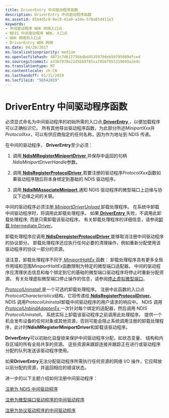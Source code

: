 ```yaml
---
title: DriverEntry 中间驱动程序函数
description: DriverEntry 中间驱动程序函数
ms.assetid: 85b4d5c0-8ec9-41a9-a34e-578a85d411e3
keywords:
- 中间驱动程序 WDK 网络入口点
- NDIS 中间驱动程序 WDK，入口点
- WDK 网络的入口点
- DriverEntry WDK 网络
ms.date: 04/20/2017
ms.localizationpriority: medium
ms.openlocfilehash: 4073c7d612756bdbd4535979deb59795089dfced
ms.sourcegitcommit: a33b7978e22d5bb9f65ca7056f955319049a2e4c
ms.translationtype: MT
ms.contentlocale: zh-CN
ms.lasthandoff: 01/31/2019
ms.locfileid: "56542019"
---
```

# <a name="intermediate-driver-driverentry-function"></a>DriverEntry 中间驱动程序函数





必须显式命名为中间驱动程序的初始所需的入口点[ **DriverEntry** ](https://msdn.microsoft.com/library/windows/hardware/ff544113) ，以便加载程序可以正确标识它。 所有其他导出驱动程序函数，为此部分所述*MiniportXxx*并*ProtocolXxx*，可以有供应商指定的任何名称，因为作为地址到 NDIS 传递。

在中间的驱动程序， **DriverEntry**至少必须：

1.  调用[ **NdisMRegisterMiniportDriver** ](https://msdn.microsoft.com/library/windows/hardware/ff563654)并保存中返回的句柄*NdisMiniportDriverHandle*参数。

2.  调用[ **NdisRegisterProtocolDriver** ](https://msdn.microsoft.com/library/windows/hardware/ff564520)若要注册的驱动程序*ProtocolXxx*函数如果驱动程序随后将本身绑定到基础的 NDIS 驱动程序。

3.  调用[ **NdisIMAssociateMiniport** ](https://msdn.microsoft.com/library/windows/hardware/ff562717)通知 NDIS 驱动程序的微型端口上边缘与协议下边缘之间的关联。

中间的驱动程序必须注册[ *MiniportDriverUnload* ](https://msdn.microsoft.com/library/windows/hardware/ff559378)卸载处理程序。 在系统中卸载中间驱动程序时，将调用此卸载处理程序。 如果[ **DriverEntry** ](https://msdn.microsoft.com/library/windows/hardware/ff544113)失败，不调用此卸载处理程序; 而是只需卸载该驱动程序。 有关卸载处理程序的详细信息，请参阅[卸载 Intermediate Driver](unloading-an-intermediate-driver.md)。

卸载处理程序应调用[ **NdisDeregisterProtocolDriver** ](https://msdn.microsoft.com/library/windows/hardware/ff561743)能够取消注册中间驱动程序的协议部分。 卸载处理程序还应执行任何必要的清理操作，例如重新分配使用该驱动程序的协议一部分的资源。

请注意，卸载处理程序不同于[ *MiniportHaltEx* ](https://msdn.microsoft.com/library/windows/hardware/ff559388)函数： 卸载处理程序具有更多全局作用域和范围*MiniportHaltEx*函数限制为特定的微型端口适配器。 中间的驱动程序应清理状态信息和每个绑定到它的基础的微型端口驱动程序将停止时重新分配资源。 有关处理虚拟微型端口停止操作的信息，请参阅[停止虚拟微型端口](halting-a-virtual-miniport.md)。

[*ProtocolUninstall* ](https://msdn.microsoft.com/library/windows/hardware/ff570279)是一个可选的卸载处理程序。 注册中此函数的入口点*ProtocolCharacteristics*结构，它将传递给[ **NdisRegisterProtocolDriver**](https://msdn.microsoft.com/library/windows/hardware/ff564520)。 NDIS 调用*ProtocolUninstall*卸载中间驱动程序的用户请求的响应中。 NDIS 调用[ *ProtocolUnbindAdapterEx* ](https://msdn.microsoft.com/library/windows/hardware/ff570278)一次针对每个绑定的适配器，然后调用 NDIS *ProtocolUninstall*。 系统实际上卸载该驱动程序之前调用此处理程序。 提供一个机会发布设备的任何对象或其他资源，否则可能会阻止系统调用注册的卸载处理程序，此计时**NdisMRegisterMiniportDriver**和卸载该驱动程序。

**DriverEntry**可以初始化自旋锁来保护中间驱动程序分配，如状态变量、 结构和内存区域的所有全局共享的资源。 这些资源来跟踪连接并跟踪正在进行或驱动程序分配的队列发送该驱动程序使用。

如果**DriverEntry**无法分配驱动程序所需执行任何资源的网络 I/O 操作，它应释放以前分配的资源，并返回相应的错误状态。

进一步的以下主题介绍如何注册中间驱动程序：

[注册为 NDIS 中间驱动程序](registering-as-an-ndis-intermediate-driver.md)

[注册为微型端口驱动程序的中间驱动程序](registering-an-intermediate-driver-as-a-miniport-driver.md)

[注册为协议驱动程序的中间驱动程序](registering-an-intermediate-driver-as-a-protocol.md)

 

 





